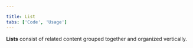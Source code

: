 ```yaml
---

title: List
tabs: ['Code', 'Usage']
---
```


**Lists** consist of related content grouped together and organized vertically.

<component 
    name="Ordered List"
    component="list" 
    variation="list--ordered"
    experimental="true"
    >
</component>

<component 
    name="Unordered List"
    component="list" 
    variation="list"
    experimental="true"
    >
</component>
<component-docs component="list" experimental="true"></component-docs>
